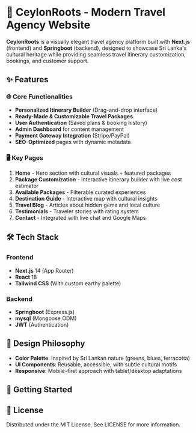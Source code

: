 # 🌴 CeylonRoots - Modern Travel Agency Website

**CeylonRoots** is a visually elegant travel agency platform built with **Next.js** (frontend) and **Springboot** (backend), designed to showcase Sri Lanka's cultural heritage while providing seamless travel itinerary customization, bookings, and customer support.



## ✨ Features

### 🌐 Core Functionalities
- **Personalized Itinerary Builder** (Drag-and-drop interface)
- **Ready-Made & Customizable Travel Packages**
- **User Authentication** (Saved plans & booking history)
- **Admin Dashboard** for content management
- **Payment Gateway Integration** (Stripe/PayPal)
- **SEO-Optimized** pages with dynamic metadata

### 🖥️ Key Pages
1. **Home** - Hero section with cultural visuals + featured packages
2. **Package Customization** - Interactive itinerary builder with live cost estimator
3. **Available Packages** - Filterable curated experiences
4. **Destination Guide** - Interactive map with cultural insights
5. **Travel Blog** - Articles about hidden gems and local culture
6. **Testimonials** - Traveler stories with rating system
7. **Contact** - Integrated with live chat and Google Maps

## 🛠️ Tech Stack

### Frontend
- **Next.js** 14 (App Router)
- **React** 18
- **Tailwind CSS** (With custom earthy palette)

### Backend
- **Springboot** (Express.js)
- **mysql** (Mongoose ODM)
- **JWT** (Authentication)



## 🎨 Design Philosophy
- **Color Palette**: Inspired by Sri Lankan nature (greens, blues, terracotta)
- **UI Components**: Reusable, accessible, with subtle cultural motifs
- **Responsive**: Mobile-first approach with tablet/desktop adaptations

## 🚀 Getting Started

## 📜 License
Distributed under the MIT License. See LICENSE for more information.
